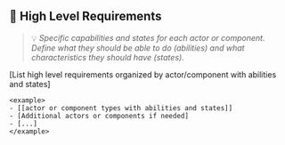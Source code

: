 ## 🎯 High Level Requirements
> 💡 *Specific capabilities and states for each actor or component. Define what they should be able to do (abilities) and what characteristics they should have (states).*

[List high level requirements organized by actor/component with abilities and states]

```
<example>
- [[actor or component types with abilities and states]]
- [Additional actors or components if needed]
- [...]
</example>
```
